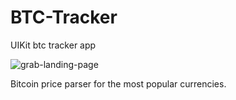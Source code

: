 # BTC-Tracker
 UIKit btc tracker app

![grab-landing-page](https://github.com/izombieprod/BTC-Tracker/blob/main/app-preview.gif)

Bitcoin price parser for the most popular currencies.

